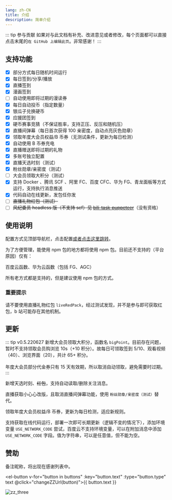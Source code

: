 ```yaml
---
lang: zh-CN
title: 介绍
description: 简单介绍
---
```


::: tip 参与贡献
如果对与此文档有补充、改进意见或者修改，每个页面都可以直接点击末尾的`在 GitHub 上编辑此页`。非常感谢！
:::

## 支持功能 <Badge v-if="isRefreshed" type="tip" :text="`版本${tagName}`" vertical="top" />

- [x] 部分方式每日随机时间运行 <Badge type="tip" text="推荐" vertical="middle" />
- [x] 每日签到/分享/播放
- [x] 直播签到
- [x] 漫画签到
- [ ] 自动使用即将过期的漫读券
- [x] 每日自动投币（指定数量）
- [x] 银瓜子兑换硬币
- [x] 应援团签到
- [x] 硬币赛事竞猜（不保证胜率，支持正压、反压和随机压）
- [x] 直播间弹幕（每日首次获得 100 亲密度，自动点亮灰色勋章）
- [x] 领取年度大会员权益/B 币券（无测试条件，更新为每日检测）
- [x] 自动使用 B 币券充电
- [x] 直播赠送即将过期的礼物
- [x] 多账号独立配置
- [x] 直播天选时刻（测试） <Badge type="warning" text="慎用" vertical="middle" />
- [x] 粉丝勋章/亲密度（测试）
- [ ] 大会员领取大积分（测试）<Badge type="warning" text="新增" vertical="middle" />
- [x] 支持 Docker 、腾讯 SCF 、阿里 FC、百度 CFC、华为 FG、青龙面板等方式运行，支持执行消息推送
- [x] 代码自动在线更新，发包任你发 <Badge type="tip" text="推荐" vertical="middle" />
- [ ] ~~直播礼物红包（测试）~~
- [ ] ~~风纪委员 headless 版（不支持 scf）见 [bili-task-puppeteer](https://github.com/catlair/bili-task-puppeteer)~~（没有资格）

## 使用说明

配置方式见顶部导航栏，点击配置[或者点击这里跳转](../config/)。

为了方便管理，能使用 npm 包的地方都将使用 npm 包。目前还不支持的（平台原因）仅有：

百度云函数、华为云函数（包括 FG、AGC）

所有老方式都是支持的，但是建议使用 npm 包的方式。

### 重要提示

请不要使用直播礼物红包 `liveRedPack`，经过测试发现，并不是参与即可获取红包，b 站可能存在其他机制。

## 更新

::: tip v0.5.220627
<Badge type="tip" text="新增" vertical="middle" />新增大会员领取大积分，函数名 <code>bigPoint</code>。目前存在问题，暂时不支持领取会员购浏览 10s（+10 积分）。故每日可领取签到 5/10、观看视频（40）、浏览界面（20），共计 65+ 积分。
<br>
<br>
<Badge type="warning" text="调整" vertical="middle" />年度大会员部分代金券只有 15 天有效期，所以取消自动领取，避免需要时过期。
:::

新增天选时刻、~~红包~~，支持自动读取/删除关注消息。

直播获取小心心改版，且取消直播间弹幕功能，使用 `粉丝勋章/亲密度（测试）`替代。

领取年度大会员权益/B 币券，更新为每日检测，适应新规则。

支持获取在线代码运行，部署一次即可长期更新（逻辑不变的情况下），添加环境变量 `USE_NETWORK_CODE` 尝试，百度云不支持环境变量，可以在附加消息中添加 `USE_NETWORK_CODE` 字段。值为字符串，可以是任意值，但不能为空。

## 赞助

备注昵称，将出现在感谢列表中。

<el-button v-for="button in buttons" :key="button.text" :type="button.type" text @click="changeZZUrl(button)">{{ button.text }}</el-button>

<img :class="zzClass" :src="zzUrl" alt="zz_three"/>

<script setup lang="ts">
import zz_three from '@imgs/zz_three.png';
import zz_alipay from '@imgs/zz_alipay.png';
import zz_weixin from '@imgs/zz_weixin.png';
import zz_qq from '@imgs/zz_qq.png';
import { ref } from 'vue';
import { storeToRefs } from 'pinia';
import { useReleasesStore } from '@stores/releases';

const { tagName, isRefreshed } = storeToRefs(useReleasesStore());


const zzUrls = {
  all: zz_three,
  alipay: zz_alipay,
  weixin: zz_weixin,
  qq: zz_qq,
}
const zzUrl = ref(zz_three);
const zzClass = ref('');

const buttons = [
  { type: 'primary', text: '全部' , url: 'all'},
  { type: 'primary', text: '支付宝', url: 'alipay' },
  { type: 'primary', text: '微信' , url: 'weixin'},
  { type: 'primary', text: 'QQ' , url: 'qq'},
] as const

function changeZZUrl(button) {
  zzUrl.value = zzUrls[button.url];
  if (button.url === 'all') {
    zzClass.value = '';
  } else {
    zzClass.value = 'zz'
  }
}
</script>

<style>
img.zz{
  display: block;
  width: 400px;
}
</style>
